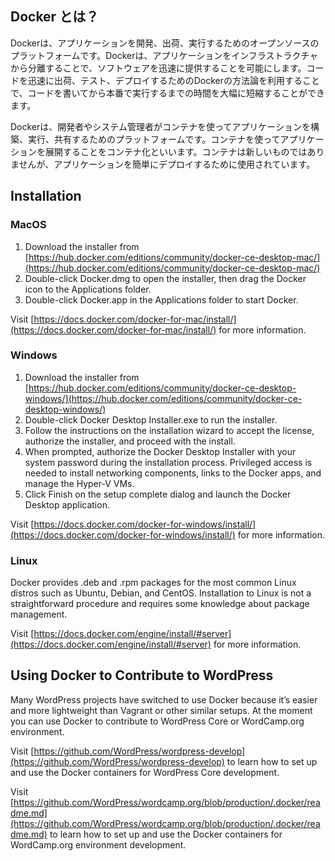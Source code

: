 

## Docker とは？

Dockerは、アプリケーションを開発、出荷、実行するためのオープンソースのプラットフォームです。Dockerは、アプリケーションをインフラストラクチャから分離することで、ソフトウェアを迅速に提供することを可能にします。コードを迅速に出荷、テスト、デプロイするためのDockerの方法論を利用することで、コードを書いてから本番で実行するまでの時間を大幅に短縮することができます。

Dockerは、開発者やシステム管理者がコンテナを使ってアプリケーションを構築、実行、共有するためのプラットフォームです。コンテナを使ってアプリケーションを展開することをコンテナ化といいます。コンテナは新しいものではありませんが、アプリケーションを簡単にデプロイするために使用されています。

## Installation

### MacOS

1. Download the installer from [https://hub.docker.com/editions/community/docker-ce-desktop-mac/](https://hub.docker.com/editions/community/docker-ce-desktop-mac/)
2. Double-click Docker.dmg to open the installer, then drag the Docker icon to the Applications folder.
3. Double-click Docker.app in the Applications folder to start Docker. 

Visit [https://docs.docker.com/docker-for-mac/install/](https://docs.docker.com/docker-for-mac/install/) for more information.

### Windows

1. Download the installer from [https://hub.docker.com/editions/community/docker-ce-desktop-windows/](https://hub.docker.com/editions/community/docker-ce-desktop-windows/)
2. Double-click Docker Desktop Installer.exe to run the installer.
3. Follow the instructions on the installation wizard to accept the license, authorize the installer, and proceed with the install.
4. When prompted, authorize the Docker Desktop Installer with your system password during the installation process. Privileged access is needed to install networking components, links to the Docker apps, and manage the Hyper-V VMs.
5. Click Finish on the setup complete dialog and launch the Docker Desktop application.

Visit [https://docs.docker.com/docker-for-windows/install/](https://docs.docker.com/docker-for-windows/install/) for more information.

### Linux

Docker provides .deb and .rpm packages for the most common Linux distros such as Ubuntu, Debian, and CentOS. Installation to Linux is not a straightforward procedure and requires some knowledge about package management.

Visit [https://docs.docker.com/engine/install/#server](https://docs.docker.com/engine/install/#server) for more information.

## Using Docker to Contribute to WordPress

Many WordPress projects have switched to use Docker because it’s easier and more lightweight than Vagrant or other similar setups. At the moment you can use Docker to contribute to WordPress Core or WordCamp.org environment.

Visit [https://github.com/WordPress/wordpress-develop](https://github.com/WordPress/wordpress-develop) to learn how to set up and use the Docker containers for WordPress Core development.

Visit [https://github.com/WordPress/wordcamp.org/blob/production/.docker/readme.md](https://github.com/WordPress/wordcamp.org/blob/production/.docker/readme.md) to learn how to set up and use the Docker containers for WordCamp.org environment development.
